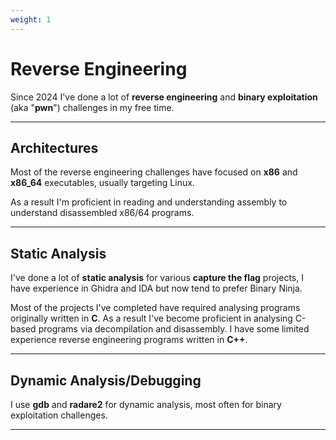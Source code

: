 ```yaml
---
weight: 1
---
```

# Reverse Engineering
Since 2024 I've done a lot of **reverse engineering** and **binary
exploitation** (aka "**pwn**") challenges in my free time.

---
## Architectures
Most of the reverse engineering challenges have focused on **x86** and
**x86\_64** executables, usually targeting Linux.

As a result I'm proficient in reading and understanding assembly to
understand disassembled x86/64 programs.

---
## Static Analysis
I've done a lot of **static analysis** for various **capture the flag**
projects, I have experience in Ghidra and IDA but now tend to prefer Binary
Ninja.

Most of the projects I've completed have required analysing programs
originally written in **C**. As a result I've become proficient in analysing
C-based programs via decompilation and disassembly. I
have some limited experience reverse engineering programs written in **C++**.

---
## Dynamic Analysis/Debugging
I use **gdb** and **radare2** for dynamic analysis, most often for binary
exploitation challenges.

---

